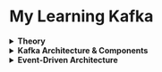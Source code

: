 # My Learning Kafka

<details>
  <summary>
    <b>Theory</b>
  </summary>

* <details>
  <summary>
  <b>What is Kafka?</b>
  </summary>
   
  <p>Apache Kafka là một nền tảng mã nguồn mở dùng để <b>xử lý</b> và 
  <b>truyền tải dữ liệu sự kiện theo thời gian thực</b> trên nhiều máy chủ
  (open-source distributed <b>event streaming</b> platform).</p>

  > Mỗi transaction giao dịch sẽ tạo ra một <b> event </b> rồi gửi đến Kafka server.
  > + Trên ứng dụng thực tế, các transaction giao dịch có thể diễn ra đồng thời với 1 ố lượng rất
      lớn trong vài giây, việc này tạo ra một loạt các event gửi đến Kafka, quá trình này gọi
      là <b> Create / Generate </b> realtime event stream of data. Khi Kafka server nhận được data,
      nó cần phải xử lí.
  > + Giả sử ứng dụng có một <i> client application </i> có vai trò là đọc data từ Kafka và xử lí
  yêu cầu đặt vé máy bay và client application muốn hạn chế mỗi user chỉ được phép thực hiện 10
  transaction mỗi ngày. Nếu vượt mức transaction, application sẽ <b> send một mail thông
  báo </b> đến email của user.
    >+ Trong trường hợp như trên, client application phải liên tục thực hiện <b> validation </b>
kiểm tra số lượng transaction của mỗi user. Nghĩa là application phải <b> liên tục </b>
 lắng nghe Kafka Server để nhận message. Quá trình này được gọi là <b> Processing realtime event
stream of data </b>.

    <li>
    Khi nói về <b> distributed </b>, thì trong Microservices, định nghĩa distributed nghĩa là phân tán nhiều máy chủ đến nhiều node khác nhau hay nhiều region khác nhau để cân bằng tải và tránh down time:
      <ul>
        <li>
          Kafka là distributed platform, nghĩa là ta cũng có thể phân tán Kafka server chạy ở nhiều region khác nhau.
        </li>
        <li>
          Trong trường hợp có một server nào đó bị sập, server khác sẽ thay thế nhận lấy traffic để tránh trường hợp cả hệ thống bị sập.
        </li>
      </ul>
    </li>

* <details>
  <summary>
  <b>Why do we need Kafka?</b>
  </summary>

  <b>Ví dụ 1: </b>

  <ul>
    <li>Services A có 1 message quan trọng cần phải nhận vì message này liên quan đến logic của toàn bộ hệ thống hay
  liên quan đến 1 giao dịch. Thế nhưng trong lúc gửi thì server A đang bị sập và không thể nhận được => mất mát  liệu
  trong hệ thống (tệ nhất là sai logic của toàn bộ hệ thống). </li>
  <li>
  Trong trường hợp này, Kafka đóng vai trò như là một hòm đưa thư, khi message đến service, message sẽ được 
  đặt vào hòm thư này và khi hệ thống hoạt động trở lại, chỉ việc lấy tất cả message từ hòm thư và xử lí đồng loạt.</li>
  </ul>

  <b>Ví dụ 2: </b>

  <p>Giả sử chúng ta có 4 service cần giao tiếp và kết nối với 5 service/server khác nhau</p>
  
  ![Hình ảnh Kafka](./images-note/why_need_kafka1.png)

  Trong trường hợp này, việc quản lí kết nối giữa các service sẽ là một bài toán khó khăn 
  bởi vì chúng ta cần phải quan tâm đến các yếu tố sau đây đối với mỗi service:
    - Data Format
    - Connection Type
    - Số lượng Connection
  
  1. Data Format:
     - Mỗi service có thể muốn cung cấp hoặc nhận một loại data theo format khác nhau. Rất khó khăn để handle data format và schema cho mỗi service trong trường hợp này.
  2. Connection Type:
     - Có thể có nhiều loại kết nối (HTTP, TCP, JDBC, ...), với nhiều loại connect này sẽ rất khó để maintain giữa các service.
  3. Số lượng Connection: 
     - Nếu chúng ta nhìn nhận kĩ càng sẽ dễ dàng nhận thấy mỗi service ở sơ đồ trên hiện tại đang duy trì 5 connection đến các server đích. Tổng cộng là 20 connection.

  Với nhiều kết nối và phân tán ra như vậy, việc quản lý rất khó khăn. Kafka sẽ giải quyết vấn đề bằng cách tập trung chúng lại một chỗ như sau:

  ![Hình ảnh Kafka](./images-note/why_need_kafka2.png)

  Xem xét sơ đồ:
    + Mỗi service giờ đây sẽ không quan tâm đến data format, chúng chỉ đơn giản là gửi dữ liệu tập trung đến Kafka server.
    + Server đích cần loại data nào, sẽ chủ động lấy từ Kafka ra.
    + Số lượng connection giảm đi, giờ đây chỉ còn 9 connection.

* <details>
  <summary>
  <b>How does Kafka work?</b>
  </summary>

  <b>Khái quát đơn gản về mô hình Pub/Sub: </b>
  
  <p><b> Bao gồm 3 phần:</b> Publisher, Subsciber, Message Broker</p>
      <ul>
        <li>
          Publisher là bên sẽ "phát hành" event hoặc message đến hệ thống Kafka.
        </li>
        <li>
          Message sẽ đc gửi đi rồi lưu trữ tại Message Broker hay nói cách khác là Kafka Server.
        </li>
        <li>
          Subsribers sẽ đi đến các Message Broker cụ thể và yêu cầu Message, hoặc các Subsribers cơ bản sẽ lắng nghe các broker để lấy message.
        </li>
      </ul>

  <b>Ví dụ 2: </b>

  <p>Giả sử chúng ta có 4 service cần giao tiếp và kết nối với 5 service/server khác nhau</p>

  ![Hình ảnh Kafka](./images-note/why_need_kafka1.png)

  Trong trường hợp này, việc quản lí kết nối giữa các service sẽ là một bài toán khó khăn
  bởi vì chúng ta cần phải quan tâm đến các yếu tố sau đây đối với mỗi service:
  - Data Format
  - Connection Type
  - Số lượng Connection

  1. Data Format:
    - Mỗi service có thể muốn cung cấp hoặc nhận một loại data theo format khác nhau. Rất khó khăn để handle data format và schema cho mỗi service trong trường hợp này.
  2. Connection Type:
    - Có thể có nhiều loại kết nối (HTTP, TCP, JDBC, ...), với nhiều loại connect này sẽ rất khó để maintain giữa các service.
  3. Số lượng Connection:
    - Nếu chúng ta nhìn nhận kĩ càng sẽ dễ dàng nhận thấy mỗi service ở sơ đồ trên hiện tại đang duy trì 5 connection đến các server đích. Tổng cộng là 20 connection.

  Với nhiều kết nối và phân tán ra như vậy, việc quản lý rất khó khăn. Kafka sẽ giải quyết vấn đề bằng cách tập trung chúng lại một chỗ như sau:

  ![Hình ảnh Kafka](./images-note/why_need_kafka2.png)

  Xem xét sơ đồ:
  + Mỗi service giờ đây sẽ không quan tâm đến data format, chúng chỉ đơn giản là gửi dữ liệu tập trung đến Kafka server.
  + Server đích cần loại data nào, sẽ chủ động lấy từ Kafka ra.
  + Số lượng connection giảm đi, giờ đây chỉ còn 9 connection.
</details> 
</details> 
</details>
</details>

<details>
  <summary>
    <b>Kafka Architecture & Components</b>
  </summary>

* <details>
  <summary>
  <b>Cluster</b>
  </summary>

  <p>Cluster là một khái niệm quen thuộc trong thế giới Microservice, chúng là một cụm các máy chủ. Trong định nghĩa của Kafka 
  tương tự. Bởi vì Kafka cũng là hệ thống phân tán, nó có thể có nhiều Kafka server hay Broker trong một Kafka Cluster. </p>
    <ul>
      <li>
        Có thể có một hoặc nhiều broker trong một Kafka cluster.
      </li>
      <li>
        Cluster giúp đảm bảo khả năng chịu lỗi, khả năng mở rộng và hiệu suất cao trong việc xử lý một lượng lớn dữ liệu event.
      </li>
    </ul>
  
  ![Hình ảnh Kafka](./images-note/cluster.png)
* <details>
  <summary>
  <b>Topic</b>
  </summary>

  <p> Topic định nghĩa danh mục cho các message hoặc dán nhãn cho các message và từ đó, Consumer có thể nhận 
  được các message liên quan đến Topic mà mình đã đăng ký lắng nghe. </p>

  <p> Xem xét lại ví dụ PayTM trước đó: </p>

  ![Hình ảnh Kafka](./images-note/topic1.png)
  
  <ul>
    <li><b>Consumer</b> - client application yêu cầu Kafka gửi tất cả message (các transaction) cho mình.</li>
    <li><b>Broker</b> - Kafka gửi toàn bộ message bên trong đến cho application, dẫn đến có nhiều message không liên quan.</li>
  </ul>

  ![Hình ảnh Kafka](./images-note/topic2.png)

  <ul>
    <li><b>Consumer</b> - client application thay vào đó, yêu cầu gửi tất cả message payment liên quan cho mình.</li>
    <li><b>Broker</b> - Kafka lại tiếp tục confuse vì có nhiều loại message bên trong nó, và không biết làm sao để lọc ra các message liên quan đến payment.</li>
  </ul>
  => lúc này chúng ta cần đến Topic.

  ![Hình ảnh Kafka](./images-note/topic3.png)

  <ul>
    <li>Với Topic, Broker có thể phân nhóm các message theo từng Topic khác nhau, và Consumer giờ đây chỉ cần lắng nghe một Topic cụ thể để nhận message liên quan</li>
    <li>Chúng ta có thể xem Topic giống như là các bảng trong database của Kafka Server, với mỗi message, Kafka sẽ kiểm tra xem nên thêm message đó vào bảng nào trong database.</li>
  </ul>
  
  ![Hình ảnh Kafka](./images-note/topic4.png)

* <details>
    <summary>
    <b>Partitions</b>
    </summary>
  
    <p>Chúng ta đã biết PayTM sẽ sản sinh ra rất nhiều message đến Broker và Broker có thể lưu các message nào theo từng Topic.

    Giả sử lúc này đây, chúng ta có số lượng cực lớn các message, lên đến hàng triệu. Lúc này đây topic là không đủ để handle các message.

    Việc lưu các message trở nên bất khả thi trên một máy chủ. Do kafka là một hệ thốntg máy chủ phân tán, thế nên chúng ta có thể chia nhỏ các Topic thành nhiều phần, và phân tán mỗi phần sang một máy chủ khác.

    Các phần topic được gọi là các Partitions</p>

  ![Hình ảnh Kafka](./images-note/partitions.png)
  
  <p>Với việc có nhiều Partiton cho mỗi Topic, mỗi khi publisher gửi một lượng lớn message cho một topic nhất định, thì mỗi Partition trong topic chỉ việc lưu một phần message, giúp cải thiện đáng kể hiệu năng.

  Và kể cả khi có một partition bị down, miễn là các partition khác còn hoạt động thì cả kênh giao tiếp sẽ không bị gián đoạn.
  </p>

* <details>
    <summary>
    <b>Offset</b>
    </summary>

    <p>Đến giờ chúng ta đã nắm được:</p>
    <ul>
      <li>Mỗi kafka cluster sẽ có nhiều kafka server.</li>
      <li>Mỗi kafka server sẽ có nhiều kafka topic.</li>
      <li>Mỗi Kafka topic sẽ có nhiều partions.</li>
    </ul>
    <p>Mỗi khi producer gửi message đến, message này sẽ nằm bên trong bất kì partition nào của một topic nhất định.</p>
    <p>Chúng ta sẽ không kiểm soát quá trình này, quá trình này hoạt động dựa trên quy tắc xoay vòng. Mỗi khi một message được đặt vào một partion, nó sẽ được gắn một số để định danh vị trí được gọi là offset. Các số này là một dãy liên tục tăng.</p>
    <p>Vai trò của offset là sẽ giúp chúng ta biết được message nào đã được consume bởi consumer.</p>
    
  ![Hình ảnh Kafka](./images-note/offset1.png)

  <p>Lấy ví dụ:</p>
   <ul>
      <li>Giả sử trong quá trình hoạt động, Consumer đã consume được đến message có offset 3 thì bỗng dưng Consumer vì lí do gì đó lại offline.</li>
      <li>Trong quá trình offline, có thêm 2 message offset 4 và 5 được gửi đến.</li>
      <li> <img src="./images-note/offset2.png"></li>
      <li>Khi consumer online trở lại, số offset 3 sẽ giúp Broker biết được nên gửi tiếp message offset 4 và 5 cho consumer.</li>
      <li> <img src="./images-note/offset3.png"></li>
   </ul>
* <details>
    <summary>
    <b>Consumer Groups</b>
    </summary>

    <p>Đến giờ chúng ta đã nắm được:</p>
    <ul>
      <li>Producer sẽ push một lượng lớn các message vào một Topic.</li>
      <li>Các Message lại được chia nhỏ vào nhiều Partition khác nhau của một Topic.</li>
      <li>Bên trong mỗi Partiton, các message sẽ có được đánh dấu một số Offset.</li>
    </ul>
    <p>Với kiến trúc hiện tại, mỗi một consumer phải lắng nghe tất cả partition để đảm bảo lấy được message cần thiết. Điều này là không tối ưu vì không có tính tuần tự.</p>


  ![Hình ảnh Kafka](./images-note/consumer1.png)

  <p>Giải quyết vấn đề này, chúng ta sẽ chia nhỏ workload, cụ thể là:</p>
   <ul>
      <li>Xác định n instance consumer.</li>
      <li>Nhóm toàn bộ consumer này vào một đơn vị khác có tên payment_consumer_group.</li>
      <li>Với nhiều consumer, chúng ta có thể chia workload cho mỗi consumer để có được hiệu suất throughput tốt hơn.</li>
      <li> <img src="./images-note/consumer2.png"></li>
          <i> => Với cách tiếp cận này, cả 3 consumer sẽ chỉ cần lắng nghe một partition. </i>
   </ul>
  <p><b>Lưu ý:</b> <i>Chúng ta không thể đảm bảo thứ tự của consumer và partion, bất kì consumer nào cũng có thể lắng nghe đến bất kì partiton nào. Việc này sẽ được quyết định bởi Coordinator</i></p>
  <p>Chúng ta đã có 3 consumer lắng nghe đến 3 partion khác nhau, vậy trong trường hợp có consumer thứ 4?</p>
    
  ![Hình ảnh Kafka](./images-note/consumer3.png)
  <p> <b>Không thay đổi!</b> Consumer thứ 4 sẽ idle bởi vì tất cả các partion đều đã được lắng nghe và không còn partiton nào cho Consumer này. 
  Nhưng trong trường hợp có bất kì Consumer nào reject hoặc offline, thì Consumer thứ 4 sẽ có cơ hội connect.</p>

  <p>Khái niệm này được gọi là Consumer Rebalancing.</p>
</details> 
</details> 
</details> 
</details> 
</details> 
</details>

<details>
  <summary>
    <b>Event-Driven Architecture </b>
  </summary>

* <details>
  <summary>
  <b>What is event-driven architecture?</b>
  </summary>

  - Event-driven architecture (EDA) là một `software design pattern`
  - Ý tưởng của `EDA` là các ứng dụng khác nhau có thể bất `đồng bộ tương tác được với nhau` 
    > + 1 ứng dụng có thể `produce` (tạo ra) các `events/message` gửi lên platform trung gian gọi là 
    `event broker/mesage broker` sau đó có nhiều ứng dụng khác `consume` (tiêu thụ) các event/message này
    gọi là `consumer`.
    > + Các ứng dụng này có thể gửi và nhận các `event/message` được với nhau một cách <b> bất đồng bộ </b>.

    ![Hình ảnh Kafka](./images-note/event-driven1.png)
  
    > VD: `Chúng ta có 1 ứng dụng là order services`
    > + Giả dụ chúng ta có order services, khi chúng ta tạo đơn hàng sẽ tạo ra 1 order `event/message`
    gửi lên `Message broker` (1 ứng dụng trung gian) theo kiến trúc event driven thì `Message broker` sẽ lưu lại các
    `message/event` này.
    > + Tùy vào thiết kế của từng server thì `Message broker` sẽ gửi cho các `Consumer`.
    > + Ở đây 2 `Consumer`: Shipment service, Email service sẽ nhận `event/message` từ `Message broker` và tiếp nhận 
    nhiệm vụ của riêng nó.
  
  - Trong kiến trúc `Event-driven` này thì các ứng dụng có thể được viết bằng <b> bất cứ ngôn ngữ nào </b>.
  - Kiến trúc `Event-driven` được tương tác với nhau 1 cách <b> bất đồng bộ </b>. 
</details> 
</details> 


